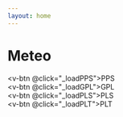 ```yaml
---
layout: home
---
```

<script setup>
    import Map from '../components/Map.vue'
    //import ClientOnly from '../components/ClientOnly.vue'
    import { ref, onMounted, watch, getCurrentInstance, computed } from 'vue';
    import MapBottomBar from '../components/MapBottomBar.vue'

    import { createClient } from '@supabase/supabase-js';

    const instance = getCurrentInstance();
    const apikey = instance.appContext.config.globalProperties.$apikey;
    const url = instance.appContext.config.globalProperties.$url;
    const supabase = createClient(url, apikey)

    const mapRef = ref(null)
    const selectionRef = ref(null)

    const resultDataByCodeVariable = ref({});

    const pltData = ref([]);

    // Replace your current selectedDate computed with this watch
    watch(
        () => selectionRef.value?.currentlySelectedDate,
        (newDate, oldDate) => {
            //console.log('Date changed:', newDate);
            if (newDate && newDate !== oldDate) {
            _updateMap('AT');
            }
        }
    );
    const selectedDate = computed(() => {
        return selectionRef.value?.currentlySelectedDate || 'No date selected';
    });
    // Function to convert DDMMSS format to decimal degrees
    function convertDMSToDecimal(dmsValue) {
        // Handle negative values (Western longitudes/Southern latitudes)
        const isNegative = dmsValue < 0;
        let absDms = Math.abs(dmsValue);
        
        // Extract degrees, minutes, and seconds
        const degrees = Math.floor(absDms / 10000);
        absDms -= degrees * 10000;
        
        const minutes = Math.floor(absDms / 100);
        const seconds = absDms - minutes * 100;
        
        // Calculate decimal degrees
        let decimalValue = degrees + (minutes / 60) + (seconds / 3600);
        
        // Apply negative sign if needed
        return isNegative ? -decimalValue : decimalValue;
    }
    function _updateMap(code_variable) {
        const points = _filterDataBySelectedDate(code_variable);
        if (!points) {
            return;
        }
        for (const point of points) {
            const plot = pltData.value.filter(item => item.code_plot === point.code_plot);
            if (plot.length === 0) {
                continue;
            }
            point.coordinates = [convertDMSToDecimal(plot[0].longitude), convertDMSToDecimal(plot[0].latitude)];
        }
        if (points && mapRef.value) {
            mapRef.value.updateDataLayer(points);
        }
    }
    function _filterDataBySelectedDate(code_variable) {
        const selectedDate = selectionRef.value?.currentlySelectedDate;
        if (!selectedDate) {
            return null;
        }
        const data = resultDataByCodeVariable.value[code_variable];
        if (!data) {
            return null;
        }
        const filteredData = data.filter(item => item.date_observation === selectedDate);
        return filteredData;
    }

    async function _loadAllData(code_variable) {
        if(resultDataByCodeVariable.value[code_variable] !== undefined) {
            return resultDataByCodeVariable.value[code_variable];
        }

        try {
            const { data, error } = await supabase
                .schema('icp_download')
                .from('mm_mem')
                .select('date_observation, daily_max, daily_min, daily_mean, code_plot, code_variable')
                //.eq('code_plot', code_plot)
                .eq('code_variable', code_variable)
                .not('daily_max', 'is', null)
                .not('daily_min', 'is', null)
                .not('daily_mean', 'is', null).order('date_observation', { ascending: true });
            if (error) {
                console.error('Error fetching data:', error);
                return null;
            }
            resultDataByCodeVariable.value[code_variable] = data;
            return data;
        } catch (error) {
            console.error('Error fetching data:', error);
            return null;
        }
    }

    function _loadPPS() {
        mapRef.value.loadData('aq_pps', 'code_plot', 'latitude', 'longitude', 'code_altitude');
    }
    function _loadGPL() {
        mapRef.value.loadData('bd_gpl', 'code_plot', 'latitude_soil', 'longitude_soil', 'code_accuracy');
    }
    function _loadPLS() {
        mapRef.value.loadData('s1_pls', 'code_plot', 'latitude', 'longitude', 'code_plot');
    }
    async function _loadPLT() {

        //const {data, error} = await mapRef.value.loadData('si_plt', 'code_plot', 'latitude', 'longitude', 'code_plot');
        const { data, error } = await supabase
            .schema('icp_download')
            .from('si_plt')
            .select('code_plot, latitude, longitude, code_plot')
            .not('latitude', 'is', null)
            .not('longitude', 'is', null)
            .order('code_plot', { ascending: true });
        if (error) {
            console.error('Error fetching data:', error);
            return;
        }
        pltData.value = data;

        await _loadAllData('AT');
        _updateMap('AT');

    }
</script>

# Meteo

<v-btn @click="_loadPPS">PPS</v-btn>  
<v-btn @click="_loadGPL">GPL</v-btn>  
<v-btn @click="_loadPLS">PLS</v-btn>  
<v-btn @click="_loadPLT">PLT</v-btn>  

<Map ref="mapRef"></Map>




<MapBottomBar ref="selectionRef"/>
